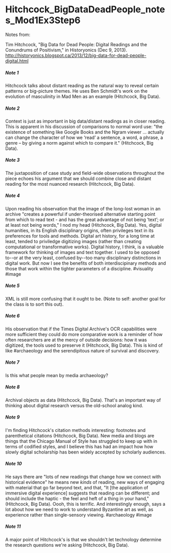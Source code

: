 # Hitchcock_BigDataDeadPeople_notes_Mod1Ex3Step6

Notes from: 

Tim Hitchcock, "Big Data for Dead People: Digital Readings and the Conundrums of Positivism," in  Historyonics (Dec 9, 2013).
http://historyonics.blogspot.ca/2013/12/big-data-for-dead-people-digital.html

##### Note 1
Hitchcock talks about distant reading as the natural way to reveal certain patterns or big-picture themes. He uses Ben Schmidt's work on the evolution of masculinity in Mad Men as an example (Hitchcock, Big Data). 

##### Note 2
Context is just as important in big data/distant readings as in closer reading. This is apparent in his discussion of comparisons to normal word use: "the existence of something like Google Books and the Ngram viewer ... actually can change the character of how we ‘read’ a sentence, a word, a phrase, a genre – by giving a norm against which to compare it." (Hitchcock, Big Data). 

##### Note 3
The juxtaposition of case study and field-wide observations throughout the piece echoes his argument that we should combine close and distant reading for the most nuanced research (Hitchcock, Big Data). 

##### Note 4
Upon reading his observation that the image of the long-lost woman in an archive "creates a powerful if under-theorised alternative starting point from which to read text - and has the great advantage of not being ‘text’; or at least not being words," I nod my head (Hitchcock, Big Data). Yes, digital humanities, in its English disciplinary origins, often privileges text in its preferences for tools and methods. Digital art history, for a long time at least, tended to priviledge digitizing images (rather than creating computational or transformative works). Digital history, I think, is a valuable framework for thinking of images and text together. I used to be opposed to--or at the very least, confused by--too many disciplinary distinctions in digital work. But now I see the benefits of both interdiscipinary methods and those that work within the tighter parameters of a discipline.
#visuality #image

##### Note 5
XML is still more confusing that it ought to be. (Note to self: another goal for the class is to sort this out).

##### Note 6
His observation that if the Times Digital Archive's OCR capabilities were more sufficient they could do more comparative work is a reminder of how often researchers are at the mercy of outside decisions: how it was digitized, the tools used to preserve it (Hitchcock, Big Data). This is kind of like #archaeology and the serendipitous nature of survival and discovery. 

##### Note 7
Is this what people mean by media archaeology?

##### Note 8
Archival objects as data (Hitchcock, Big Data). That's an important way of thinking about digital research versus the old-school analog kind. 

##### Note 9
I'm finding Hitchcock's citation methods interesting: footnotes and parenthetical citations (Hitchcock, Big Data). New media and blogs are things that the Chicago Manual of Style has struggled to keep up with in terms of codified styles, and I believe this has had an impact how how slowly digital scholarship has been widely accepted by scholarly audiences. 

##### Note 10
He says there are "lots of new readings that change how we connect with historical evidence" he means new *kinds* of reading, new ways of engaging with material that go far beyond text, and that, "It [the application of immersive digital experience] suggests that reading can be different; and should include the haptic - the feel and heft of a thing in your hand," (Hitchcock, Big Data). Oooh, this is terrific. And interestingly enough, says a lot about how we need to work to understand Byzantine art as well, as experience rather than single-sensory viewing. #archaeology #image

##### Note 11
A major point of Hitchcock's is that we shouldn't let technology determine the research questions we're asking (Hitchcock, Big Data). 